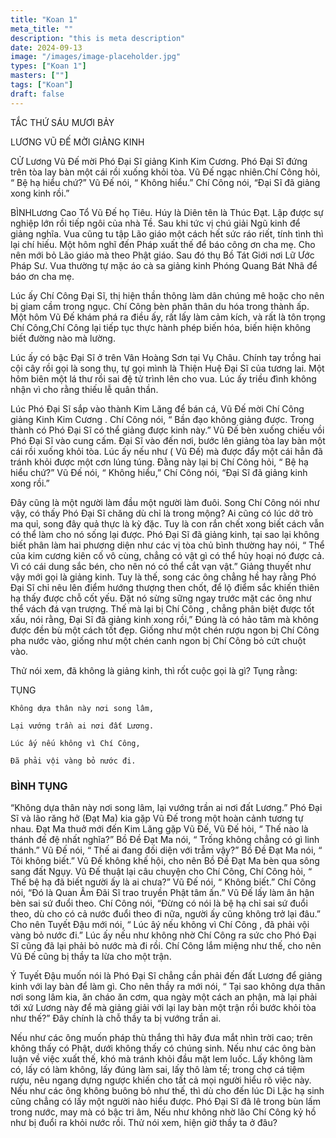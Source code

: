 ```yaml
---
title: "Koan 1"
meta_title: ""
description: "this is meta description"
date: 2024-09-13
image: "/images/image-placeholder.jpg"
types: ["Koan 1"]
masters: [""]
tags: ["Koan"]
draft: false
---
```



TẮC THỨ SÁU MƯƠI BẢY

LƯƠNG VŨ ĐẾ MỜI GIẢNG KINH

CỬ Lương Vũ Đế mời Phó Đại Sĩ giảng Kinh Kim Cương. Phó Đại Sĩ đứng trên tòa lay bàn một cái rồi xuống khỏi tòa. Vũ Đế ngạc nhiên.Chí Công hỏi, “ Bệ hạ hiểu chứ?” Vũ Đế nói, “ Không hiểu.” Chí Công nói, “Đại Sĩ đã giảng xong kinh rồi.”

BÌNHLương Cao Tổ Vũ Đế họ Tiêu. Húy là Diên tên là Thúc Đạt. Lập được sự nghiệp lớn rồi tiếp ngôi của nhà Tề. Sau khi tức vị chú giải Ngũ kinh để giảng nghĩa. Vua cũng tu tập Lão giáo một cách hết sức ráo riết, tính tình thì lại chí hiếu. Một hôm nghĩ đến Pháp xuất thế để báo công ơn cha mẹ. Cho nên mới bỏ Lão giáo mà theo Phật giáo. Sau đó thụ Bồ Tát Giới nơi Lữ Ước Pháp Sư. Vua thường tự mặc áo cà sa giảng kinh Phóng Quang Bát Nhã để báo ơn cha mẹ.

Lúc ấy Chí Công Đại Sĩ, thị hiện thần thông làm dân chúng mê hoặc cho nên bị giam cầm trong ngục. Chí Công bèn phân thân du hóa trong thành ấp. Một hôm Vũ Đế khám phá ra điều ấy, rất lấy làm cảm kích, và rất là tôn trọng Chí Công,Chí Công lại tiếp tục thực hành phép biến hóa, biến hiện không biết đường nào mà lường.

Lúc ấy có bậc Đại Sĩ ở trên Vân Hoàng Sơn tại Vụ Châu. Chính tay trồng hai cội cây rồi gọi là song thụ, tự gọi mình là Thiện Huệ Đại Sĩ của tương lai. Một hôm biên một lá thư rồi sai đệ tử trình lên cho vua. Lúc ấy triều đình không nhận vì cho rằng thiếu lễ quân thần.

Lúc Phó Đại Sĩ sắp vào thành Kim Lăng để bán cá, Vũ Đế mời Chí Công giảng Kinh Kim Cương . Chí Công nói, “ Bần đạo không giảng được. Trong thành có Phó Đại Sĩ có thể giảng được kinh này.” Vũ Đế bèn xuống chiếu vồi Phó Đại Sĩ vào cung cấm. Đại Sĩ vào đến nơi, bước lên giảng tòa lay bàn một cái rồi xuống khỏi tòa. Lúc ấy nếu như ( Vũ Đế) mà được đẩy một cái hẳn đã tránh khỏi được một cơn lúng túng. Đằng này lại bị Chí Công hỏi, “ Bệ hạ hiểu chứ?” Vũ Đế nói, “ Không hiểu,” Chí Công nói, “Đại Sĩ đã giảng kinh xong rồi.”

Đây cũng là một người làm đầu một người làm đuôi. Song Chí Công nói như vậy, có thấy Phó Đại Sĩ chăng dù chỉ là trong mộng? Ai cũng có lúc dở trò ma quỉ, song đây quả thực là kỳ đặc. Tuy là con rắn chết xong biết cách vẫn có thể làm cho nó sống lại được. Phó Đại Sĩ đã giảng kinh, tại sao lại không biết phân làm hai phương diện như các vị tòa chủ bình thường hay nói, “ Thể của kim cương kiên cố vô cùng, chẳng có vật gì có thể hủy hoại nó được cả. Vì có cái dung sắc bén, cho nên nó có thể cắt vạn vật.” Giảng thuyết như vậy mới gọi là giảng kinh. Tuy là thế, song các ông chẳng hề hay rằng Phó Đại Sĩ chỉ nêu lên điểm hướng thượng then chốt, để lộ điểm sắc khiến thiên hạ thấy được chỗ cốt yếu. Đặt nó sừng sững ngay trước mặt các ông như thể vách đá vạn trượng. Thế mà lại bị Chí Công , chẳng phân biệt được tốt xấu, nói rằng, Đại Sĩ đã giảng kinh xong rồi,” Đúng là có hảo tâm mà không được đền bù một cách tốt đẹp. Giống như một chén rượu ngon bị Chí Công pha nước vào, giống như một chén canh ngon bị Chí Công bỏ cứt chuột vào.

Thử nói xem, đã không là giảng kinh, thì rốt cuộc gọi là gì? Tụng rằng:

TỤNG
```
Không dựa thân này nơi song lâm,

Lại vướng trần ai nơi đất Lương.

Lúc ấy nếu không vì Chí Công,

Đã phải vội vàng bỏ nước đi.
```
### BÌNH TỤNG
“Không dựa thân này nơi song lâm, lại vướng trần ai nơi đất Lương.” Phó Đại Sĩ và lão răng hở (Đạt Ma) kia gặp Vũ Đế trong một hoàn cảnh tương tự nhau. Đạt Ma thuở mới đến Kim Lăng gặp Vũ Đế, Vũ Đế hỏi, “ Thế nào là thánh đế đệ nhất nghĩa?” Bồ Đề Đạt Ma nói, “ Trống không chẳng có gì linh thánh.” Vũ Đế nói, “ Thế ai đang đối diện với trẫm vậy?” Bồ Đề Đạt Ma nói, “ Tôi không biết.” Vũ Đế không khế hội, cho nên Bồ Đề Đạt Ma bèn qua sông sang đất Ngụy. Vũ Đế thuật lại câu chuyện cho Chí Công, Chí Công hỏi, “ Thế bệ hạ đã biết người ấy là ai chưa?” Vũ Đế nói, “ Không biết.” Chí Công nói, “Đó là Quan Âm Đãi Sĩ trao truyền Phật tâm ấn.” Vũ Đế lấy làm ân hận bèn sai sứ đuổi theo. Chí Công nói, “Đừng có nói là bệ hạ chỉ sai sứ đuổi theo, dù cho có cả nước đuổi theo đi nữa, người ấy cũng không trở lại đâu.” Cho nên Tuyết Đậu mới nói, “ Lúc âý nếu không vì Chí Công , đã phải vội vàng bỏ nước đi.” Lúc ấy nếu như không nhờ Chí Công ra sức cho Phó Đại Sĩ cũng đã lại phải bỏ nước mà đi rồi. Chí Công lắm miệng như thế, cho nên Vũ Đế cũng bị thầy ta lừa cho một trận.

Ý Tuyết Đậu muốn nói là Phó Đại Sĩ chẳng cần phải đến đất Lương để giảng kinh với lay bàn để làm gì. Cho nên thầy ra mới nói, “ Tại sao không dựa thân nơi song lâm kia, ăn cháo ăn cơm, qua ngày một cách an phận, mà lại phải tới xứ Lương này để mà giảng giải với lại lay bàn một trận rồi bước khỏi tòa như thế?” Đây chính là chỗ thầy ta bị vướng trần ai.

Nếu như các ông muốn pháp thù thắng thì hãy đưa mắt nhìn trời cao; trên không thấy có Phật, dưới không thấy có chúng sinh. Nếu như các ông bàn luận về việc xuất thế, khó mà tránh khỏi đầu mặt lem luốc. Lấy không làm có, lấy có làm không, lấy đúng làm sai, lấy thô làm tế; trong chợ cá tiệm rượu, nêu ngang dựng ngược khiến cho tất cả mọi người hiểu rõ việc này. Nếu như các ông không buông bỏ như thế, thì dù cho đến lúc Di Lặc hạ sinh cũng chẳng có lấy một người nào hiểu được. Phó Đại Sĩ đã lê trong bùn lấm trong nước, may mà có bậc tri âm, Nếu như không nhờ lão Chí Công kỷ hồ như bị đuổi ra khỏi nước rồi. Thử nói xem, hiện giờ thầy ta ở đâu?

